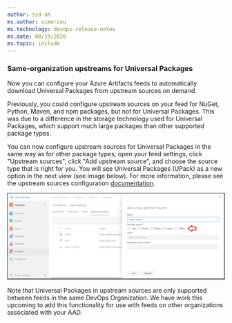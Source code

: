 ```yaml
---
author: sid-ah
ms.author: simerzou
ms.technology: devops-release-notes
ms.date: 08/19/2020
ms.topic: include
---
```


### Same-organization upstreams for Universal Packages

Now you can configure your Azure Artifacts feeds to automatically download Universal Packages from upstream sources on demand.

Previously, you could configure upstream sources on your feed for NuGet, Python, Maven, and npm packages, but not for Universal Packages. This was due to a difference in the storage technology used for Universal Packages, which support much large packages than other supported package types.

You can now configure upstream sources for Universal Packages in the same way as for other package types; open your feed settings, click "Upstream sources", click "Add upstream source", and choose the source type that is right for you. You will see Universal Packages (UPack) as a new option in the next view (see image below). For more information, please see the upstream sources configuration [documentation](https://docs.microsoft.com/en-us/azure/devops/artifacts/how-to/set-up-upstream-sources?view=azure-devops#:~:text=Add%20an%20Azure%20Artifacts%20feed%20in%20your%20organization,dialog%20where%20you%20can%20choose%20Add%20upstream%20source.).

<img src="../../media/174-artifacts-1-0.png" width="600" alt="upack">

Note that Universal Packages in upstream sources are only supported between feeds in the same DevOps Organization. We have work this upcoming to add this functionality for use with feeds on other organizations associated with your AAD.
